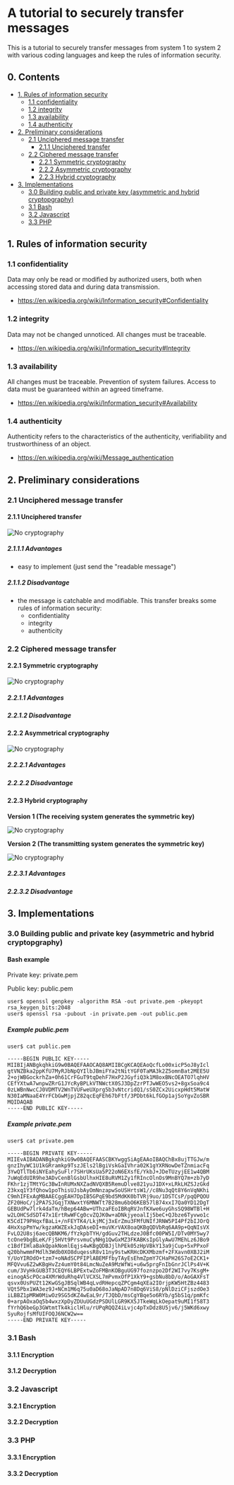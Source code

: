 # A tutorial to securely transfer messages

This is a tutorial to securely transfer messages from system 1 to system 2 with various coding languages and keep the rules of information security.

## 0. Contents

* [1. Rules of information security](#user-content-1-rules-of-information-security)
  * [1.1 confidentiality](#user-content-11-confidentiality)
  * [1.2 integrity](#user-content-12-integrity)
  * [1.3 availability](#user-content-13-availability)
  * [1.4 authenticity](#user-content-14-authenticity)
* [2. Preliminary considerations](#user-content-2-preliminary-considerations)
  * [2.1 Unciphered message transfer](#user-content-21-unciphered-message-transfer)
    * [2.1.1 Unciphered transfer](#user-content-211-unciphered-transfer)
  * [2.2 Ciphered message transfer](#user-content-22-ciphered-message-transfer)
    * [2.2.1 Symmetric cryptography](#user-content-221-symmetric-cryptography)
    * [2.2.2 Asymmetric cryptography](#user-content-222-asymmetric-cryptography)
    * [2.2.3 Hybrid cryptography](#user-content-223-hybrid-cryptography)
* [3. Implementations](#user-content-3-implementations)
  * [3.0 Building public and private key (asymmetric and hybrid cryptopgraphy)](#user-content-30-building-public-and-private-key-asymmetric-and-hybrid-cryptopgraphy)
  * [3.1 Bash](#user-content-31-bash)
  * [3.2 Javascript](#user-content-32-javascript)
  * [3.3 PHP](#user-content-33-php)
  
## 1. Rules of information security

### 1.1 confidentiality

Data may only be read or modified by authorized users, both when accessing stored data and during data transmission.

* https://en.wikipedia.org/wiki/Information_security#Confidentiality

### 1.2 integrity

Data may not be changed unnoticed. All changes must be traceable.

* https://en.wikipedia.org/wiki/Information_security#Integrity

### 1.3 availability

All changes must be traceable. Prevention of system failures. Access to data must be guaranteed within an agreed timeframe.

* https://en.wikipedia.org/wiki/Information_security#Availability

### 1.4 authenticity

Authenticity refers to the characteristics of the authenticity, verifiability and trustworthiness of an object.

* https://en.wikipedia.org/wiki/Message_authentication

## 2. Preliminary considerations

### 2.1 Unciphered message transfer

#### 2.1.1 Unciphered transfer

![No cryptography](/images/no_cryptography.png)

##### 2.1.1.1 Advantages

* easy to implement (just send the "readable message")

##### 2.1.1.2 Disadvantage

* the message is catchable and modifiable. This transfer breaks some rules of information security:
  * confidentiality
  * integrity
  * authenticity

### 2.2 Ciphered message transfer

#### 2.2.1 Symmetric cryptography

![No cryptography](/images/symmetric_cryptography.png)

##### 2.2.1.1 Advantages

##### 2.2.1.2 Disadvantage

#### 2.2.2 Asymmetrical cryptography

![No cryptography](/images/asymmetric_cryptography.png)

##### 2.2.2.1 Advantages

##### 2.2.2.2 Disadvantage

#### 2.2.3 Hybrid cryptography

**Version 1 (The receiving system generates the symmetric key)**

![No cryptography](/images/hybrid_cryptography.png)

**Version 2 (The transmitting system generates the symmetric key)**

![No cryptography](/images/hybrid_cryptography_2.png)

##### 2.2.3.1 Advantages

##### 2.2.3.2 Disadvantage

## 3. Implementations

### 3.0 Building public and private key (asymmetric and hybrid cryptopgraphy)

#### Bash example

Private key: private.pem

Public key: public.pem

```
user$ openssl genpkey -algorithm RSA -out private.pem -pkeyopt rsa_keygen_bits:2048
user$ openssl rsa -pubout -in private.pem -out public.pem
```

##### Example public.pem

```
user$ cat public.pem
```

```
-----BEGIN PUBLIC KEY-----
MIIBIjANBgkqhkiG9w0BAQEFAAOCAQ8AMIIBCgKCAQEAoQcfLo00xicP5oJ8yIcl
gtVNZBka2ppKfU7MyRJbNpQYIlbJBmiFYa2tNitYGF0TaMA3k2Z5omnBat2MEE5U
2+ojWBGockrhZa+0h61CrFGuT9tqDehF7HxP2JGyfiQ3k1M8oxBNcOEATO7lqhHV
CEfYXtwA7wnpwZRrG1JYcRyBPLkVTNWctX0SJ3DpZzrPTJwWEO5vs2+8gxSoa9c4
0zLWBnNwcCJ0VDMTV2WnTVUFweUXprg5b3vNtcridQ1/sS0ZCx2UicxpHdt5MatW
N30IaMNaaE4YrFCbGwMjpjZ82qcEqFEh67bFtf/3PDbt6kLfGOp1ajSoYgvZoSBR
MQIDAQAB
-----END PUBLIC KEY-----
```

##### Example private.pem

```
user$ cat private.pem
```

```
-----BEGIN PRIVATE KEY-----
MIIEvAIBADANBgkqhkiG9w0BAQEFAASCBKYwggSiAgEAAoIBAQChBx8ujTTGJw/m
gnzIhyWC1U1kGRramkp9TszJEls2lBgiVskGaIVhra02K1gYXRNowDeTZnmiacFq
3YwQTlTb6iNYEahySuFlr7SHrUKsUa5P22oN6EXsfE/YkbJ+JDeTUzyjEE1w4QBM
7uWqEdUIR9he3ADvCenBlGsbUlhxHIE8uRVM1Zy1fRIncOlnOs9MnBYQ7m+zb7yD
FKhr1zjTMtYGc3BwInRUMxNXZadNVQXB5RemuDlve821yuJ1DX+xLRkLHZSJzGkd
23kxq1Y3fQhow1poThisUJsbAyOmNnzapwSoUSHrtsW1//c8Nu3qQt8Y6nVqNKhi
C9mhIFExAgMBAAECggEAH7DpIB5GPqE9bd5MdKK0bTVRj9uo/1DSTCsP/pqQPQOU
ZF20HoC/j2PA7SJGqjTXNwxtY6MNWTt7B28mu6bO6KEB57lB74xxI7Qa0YD12DgT
GEBUdPw7lrk4daTm/hBep64ABw+UThzaFEoIBRqRVJnfKXwe6uyGhsSQ98WTBl+H
w2LOHCSdSDT47x1ErtRwWFCg0cvZQJK0w+aDNkjyeoalIj5beC+QJbze6Tyvwo1c
K5CdI79PHqxfBaLi+/nFEYTK4/LkjMCj3xErZmu3FMfUNIfJRNW5PI4Pf2bIJOrQ
4HxXspPmYw/kgzaKWZExkJqDAseDI+muVKrVAX8oaQKBgQDVbRq6AA9p+QqNIsVX
FvLO2U8sj6aecQBNKM6/fYzkpbTYH/gdGuv2THLdzeJ0Bfc00PW5I/DTv0MY5wy7
tcOne9bgBLeK/Fj5HVt9PrsvmuCyNHg1QwGxMZ3FKABKsIpGlyAwU7MEhLz6JBo9
c1BdfIHlaBakQpakNomlEqjs4wKBgQDBJjlhPEk05zHpVBkY13a9jCup+5xPPxoF
q20bhwmmFMdlh3Wdb0XO8duqessR8v11ny9stwKRHcDKXMbzmf+2FXavn0XBJ2iM
Y/UoYIROdO+tzm7+oNAdSCPFIPlABEMFfbyTAyEsEhmZpmY7CHaPH26S7oE2CK1+
MFQVvu6Z2wKBgHvZz4umY0t84LmcNuZeA9MzWfWi+u6w5prgFnIbGnrJClPs4V+K
cum/3VyHkGUB3T3CEQY6LBPExtwZoFMBnKOBguUG97foznzpo2Df2WI7vy7KsgM+
einogAScPOca4XMrWduRhq4VlVCXSL7mPvmxOfP1XkY9+gsbNu8bD/o/AoGAXFsT
qsvx0UsPUZt12KwGSgJBSqlWB4qLvdRHepcqZPCgm4qXEa2IOrjpKW5HtZBz4483
VQt5Pbx1WA3ez9J+NCm1M6q75u0aD68oJaNpAD7n8Dq6ViS8/pNlDziCFjszdOe3
iLBBZ1pMRW0MiwOz9SG5dKZ4wEaL9r/TJQbD/msCgYBqe5o6RYb/g5bS1q/pmKfc
0+arpAOxaOq5b4wxzXpDyZDUuUGdzPSDUlLGR9KX5JTkeWqLkOepat9uMI1f58T3
fYrhQ6beGp3GWtmtTk4kiclHlu/rUPqRQQZ4iLvjc4pTxDdz8U5jv6/j5WKd6xwy
SyuRojfsMfUIFOQJ6NCW2w==
-----END PRIVATE KEY-----
```

### 3.1 Bash

#### 3.1.1 Encryption

#### 3.1.2 Decryption

### 3.2 Javascript

#### 3.2.1 Encryption

#### 3.2.2 Decryption

### 3.3 PHP

#### 3.3.1 Encryption

#### 3.3.2 Decryption
